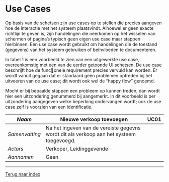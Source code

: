Use Cases
=========

Op basis van de schetsen zijn use cases op te stellen die precies aangeven hoe de interactie met het systeem plaatsvindt. Alhoewel er geen exacte richtlijn te geven is, zijn handelingen die neerkomen op het wisselen van schermen of pagina’s typisch geen eigen use case maar stappen
hierbinnen. Een use case wordt gebruikt om handelingen die de toestand (gegevens) van het systeem gebruiken of beïnvloeden te documenteren.

In tabel 1 is een voorbeeld te zien van een uitgewerkte use case, overeenkomstig met een van de eerder getoonde UI schetsen. De use case beschrijft hoe de func􀦞onele requirement precies vervuld kan worden. Er wordt vanuit gegaan dat er standaard geen problemen optreden bij het
uitvoeren van de use case; dit wordt ook wel de “happy flow” genoemd. 

Mocht er bij bepaalde stappen een probleem op kunnen treden, dan wordt hier een uitzondering genummerd bij aangemerkt. In dit voorbeeld is per uitzondering aangegeven welke beperking ondervangen wordt; ook de use case zelf is voorzien van een identificatie.

|*Naam*|Nieuwe verkoop toevoegen|UC01|
|----|------------------------|----|
|*Samenvatting*|Na het ingeven van de vereiste gegevns wordt dit als verkoop aan het systeem toegevoegd.|
|*Actors*|Verkoper, Leidinggevende|
|*Aannamen*|Geen|


***
[Terug naar index](/README)

